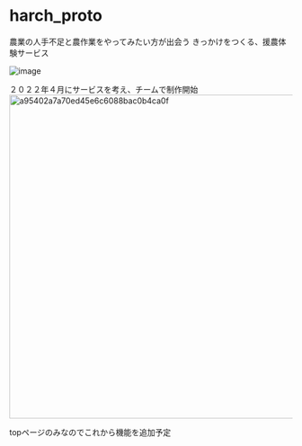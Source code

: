 # harch_proto
農業の人手不足と農作業をやってみたい方が出会う
きっかけをつくる、援農体験サービス

![image](https://github.com/MomokaImai/harch_proto/assets/118286834/73799a05-f236-4dfb-8133-8fe06c08e9ce)

２０２２年４月にサービスを考え、チームで制作開始　　
<img width="576" alt="a95402a7a70ed45e6c6088bac0b4ca0f" src="https://github.com/MomokaImai/harch_proto/assets/118286834/e1c032a8-36ed-489a-8a30-74b4744497ca">

topページのみなのでこれから機能を追加予定
